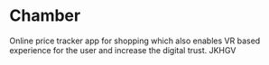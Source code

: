 # Chamber
Online price tracker app for shopping which also enables VR based experience for the user and increase the digital trust.
JKHGV
